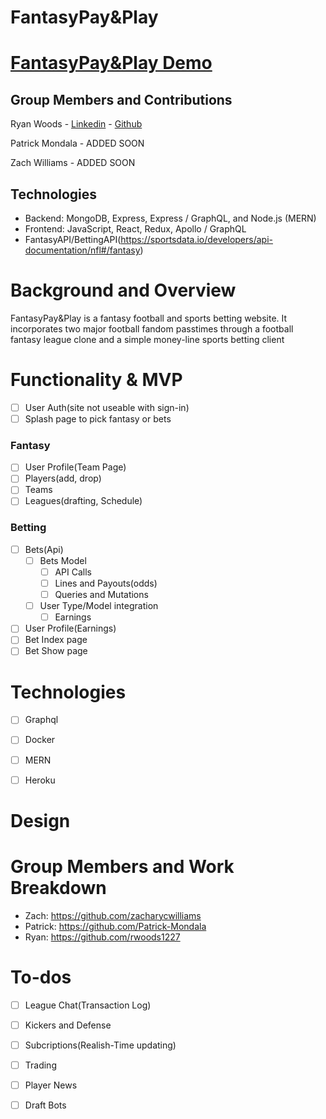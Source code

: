 # FantasyPay&Play
# [FantasyPay&Play Demo](https://fantasypayandplay.herokuapp.com/#/)

## Group Members and Contributions

Ryan Woods - [Linkedin](https://www.linkedin.com/in/ryan-woods-530679b4/) - [Github](https://github.com/rwoods1227)

Patrick Mondala - ADDED SOON

Zach Williams - ADDED SOON

## Technologies
 * Backend: MongoDB, Express, Express / GraphQL, and Node.js (MERN)
 * Frontend: JavaScript, React, Redux, Apollo / GraphQL
 * FantasyAPI/BettingAPI(https://sportsdata.io/developers/api-documentation/nfl#/fantasy)

# Background and Overview

FantasyPay&Play is a fantasy football and sports betting website. It incorporates two major football fandom passtimes through a football fantasy league clone and a simple money-line sports betting client

# Functionality & MVP
- [ ] User Auth(site not useable with sign-in)
- [ ] Splash page to pick fantasy or bets
### Fantasy
- [ ] User Profile(Team Page)
- [ ] Players(add, drop)
- [ ] Teams
- [ ] Leagues(drafting, Schedule)
### Betting
- [ ] Bets(Api)
  - [ ] Bets Model
    - [ ] API Calls
    - [ ] Lines and Payouts(odds)
    - [ ] Queries and Mutations
  - [ ] User Type/Model integration
    - [ ] Earnings
- [ ] User Profile(Earnings)
- [ ] Bet Index page
- [ ] Bet Show page

# Technologies
- [ ] Graphql
- [ ] Docker
- [ ] MERN
- [ ] Heroku


# Design 

# Group Members and Work Breakdown
 * Zach: https://github.com/zacharycwilliams
 * Patrick: https://github.com/Patrick-Mondala
 * Ryan: https://github.com/rwoods1227

# To-dos
- [ ] League Chat(Transaction Log)
- [ ] Kickers and Defense
- [ ] Subcriptions(Realish-Time updating)
- [ ] Trading 
- [ ] Player News
- [ ] Draft Bots

